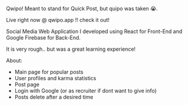 Qwipo! Meant to stand for Quick Post, but quipo was taken 😭. 

Live right now @ qwipo.app !! check it out!

Social Media Web Application I developed using React for Front-End and Google Firebase for Back-End.

It is very rough.. but was a great learning experience!

About:
- Main page for popular posts
- User profiles and karma statistics
- Post page
- Login with Google (or as recruiter if dont want to give info)
- Posts delete after a desired time
